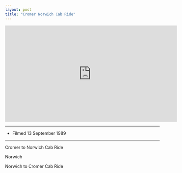 ```yaml
---
layout: post
title: "Cromer Norwich Cab Ride"
---
```


<iframe width="560" height="315" src="https://www.youtube.com/embed/7wgdXIeJDpk" title="Cromer Norwich Cab Ride" frameBorder="0" allow="accelerometer; autoplay; clipboard-write; encrypted-media; gyroscope; picture-in-picture; web-share" allowFullScreen></iframe>

---

- Filmed 13 September 1989

---

Cromer to Norwich Cab Ride

Norwich

Norwich to Cromer Cab Ride
